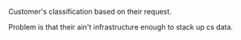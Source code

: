 Customer's classification based on their request.

Problem is that their ain't infrastructure enough to stack up cs data.

